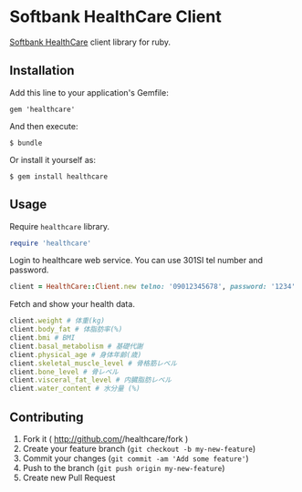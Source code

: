 # Softbank HealthCare Client

[Softbank HealthCare](https://healthcare.mb.softbank.jp/pc/) client library for ruby.

## Installation

Add this line to your application's Gemfile:

    gem 'healthcare'

And then execute:

    $ bundle

Or install it yourself as:

    $ gem install healthcare

## Usage

Require `healthcare` library.

```ruby
require 'healthcare'
```

Login to healthcare web service. You can use 301SI tel number and password.

```ruby
client = HealthCare::Client.new telno: '09012345678', password: '1234'
```

Fetch and show your health data.

```ruby
client.weight # 体重(kg)
client.body_fat # 体脂肪率(%)
client.bmi # BMI
client.basal_metabolism # 基礎代謝
client.physical_age # 身体年齢(歳)
client.skeletal_muscle_level # 骨格筋レベル
client.bone_level # 骨レベル
client.visceral_fat_level # 内臓脂肪レベル
client.water_content # 水分量 (%)
```

## Contributing

1. Fork it ( http://github.com/<my-github-username>/healthcare/fork )
2. Create your feature branch (`git checkout -b my-new-feature`)
3. Commit your changes (`git commit -am 'Add some feature'`)
4. Push to the branch (`git push origin my-new-feature`)
5. Create new Pull Request
